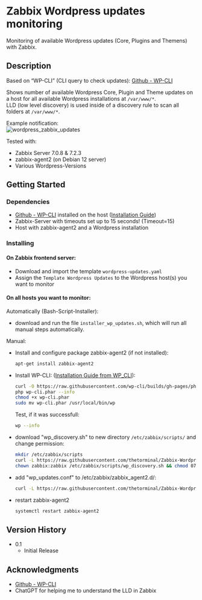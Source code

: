 # Zabbix Wordpress updates monitoring
Monitoring of available Wordpress updates (Core, Plugins and Themens) with Zabbix.  

## Description
Based on “WP-CLI” (CLI query to check updates): [Github - WP-CLI](https://github.com/wp-cli/wp-cli)  

Shows number of available Wordpress Core, Plugin and Theme updates on a host for all available Wordpress installations at `/var/www/*`.  
LLD (low level discovery) is used inside of a discovery rule to scan all folders at `/var/www/*`.  

Example notification:  
![wordpress_zabbix_updates](https://github.com/user-attachments/assets/1fb881ec-1f15-4495-a323-ebabf11f605b)

Tested with:  
* Zabbix Server 7.0.8 & 7.2.3
* zabbix-agent2 (on Debian 12 server)
* Various Wordpress-Versions

## Getting Started

### Dependencies
* [Github - WP-CLI](https://github.com/wp-cli/wp-cli) installed on the host ([Installation Guide](https://github.com/wp-cli/wp-cli?tab=readme-ov-file#installing))   
* Zabbix-Server with timeouts set up to 15 seconds! (Timeout=15)
* Host with zabbix-agent2 and a Wordpress installation

### Installing

#### On Zabbix frontend server:  
- Download and import the template `wordpress-updates.yaml`  
- Assign the `Template Wordpress Updates` to the Wordpress host(s) you want to monitor  

#### On all hosts you want to monitor:  

Automatically (Bash-Script-Installer):  
* download and run the file `installer_wp_updates.sh`, which will run all manual steps automatically.

Manual:  
* Install and configure package zabbix-agent2 (if not installed):  
     ```sh
     apt-get install zabbix-agent2
     ```
* Install WP-CLI:
     ([Installation Guide from WP_CLI](https://github.com/wp-cli/wp-cli?tab=readme-ov-file#installing)):
     ```sh
     curl -O https://raw.githubusercontent.com/wp-cli/builds/gh-pages/phar/wp-cli.phar
     php wp-cli.phar --info
     chmod +x wp-cli.phar
     sudo mv wp-cli.phar /usr/local/bin/wp
     ```
     Test, if it was successfull:
     ```sh
     wp --info
     ```
* download "wp_discovery.sh" to new directory `/etc/zabbix/scripts/` and change permission:  
     ```sh
     mkdir /etc/zabbix/scripts
     curl -L https://raw.githubusercontent.com/thetorminal/Zabbix-Wordpress-updates/refs/heads/main/wp_discovery.sh -o /etc/zabbix/scripts/wp_discovery.sh
     chown zabbix:zabbix /etc/zabbix/scripts/wp_discovery.sh && chmod 0755 /etc/zabbix/scripts/wp_discovery.sh
     ```
* add "wp_updates.conf" to /etc/zabbix/zabbix_agent2.d/:  
     ```sh
     curl -L https://raw.githubusercontent.com/thetorminal/Zabbix-Wordpress-updates/refs/heads/main/wp_updates.conf -o /etc/zabbix/zabbix_agent2.d/wp_updates.conf
     ```
* restart zabbix-agent2
     ```sh
     systemctl restart zabbix-agent2
     ```

## Version History
* 0.1
    * Initial Release

## Acknowledgments
* [Github - WP-CLI](https://github.com/wp-cli/wp-cli)
* ChatGPT for helping me to understand the LLD in Zabbix  
